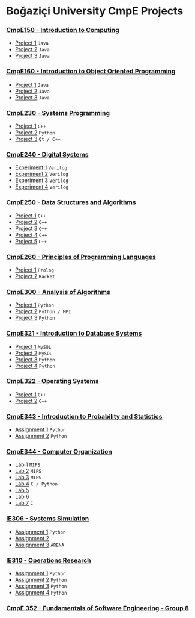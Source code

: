 # Boğaziçi University CmpE Projects

### [CmpE150 - Introduction to Computing](https://github.com/KarahanS/University-Projects/tree/master/CmpE150%20-%20Introduction%20to%20Computing)
- [Project 1](https://github.com/KarahanS/University-Projects/tree/master/CmpE150%20-%20Introduction%20to%20Computing/project1) `Java`
- [Project 2](https://github.com/KarahanS/University-Projects/tree/master/CmpE150%20-%20Introduction%20to%20Computing/project2) `Java`
- [Project 3](https://github.com/KarahanS/University-Projects/tree/master/CmpE150%20-%20Introduction%20to%20Computing/project3) `Java`

### [CmpE160 - Introduction to Object Oriented Programming](https://github.com/KarahanS/University-Projects/tree/master/CmpE160%20-%20Introduction%20to%20Object%20Oriented%20Programming)
- [Project 1](https://github.com/KarahanS/University-Projects/tree/master/CmpE160%20-%20Introduction%20to%20Object%20Oriented%20Programming/project1) `Java`
- [Project 2](https://github.com/KarahanS/University-Projects/tree/master/CmpE160%20-%20Introduction%20to%20Object%20Oriented%20Programming/project2) `Java`
- [Project 3](https://github.com/KarahanS/University-Projects/tree/master/CmpE160%20-%20Introduction%20to%20Object%20Oriented%20Programming/project3) `Java`

### [CmpE230 - Systems Programming](https://github.com/KarahanS/University-Projects/tree/master/CmpE230%20-%20Systems%20Programming)
- [Project 1](https://github.com/KarahanS/University-Projects/tree/master/CmpE230%20-%20Systems%20Programming/project1) `C++`
- [Project 2](https://github.com/KarahanS/University-Projects/tree/master/CmpE230%20-%20Systems%20Programming/project2) `Python`
- [Project 3](https://github.com/KarahanS/University-Projects/tree/master/CmpE230%20-%20Systems%20Programming/project3) `Qt / C++`


### [CmpE240 - Digital Systems](https://github.com/KarahanS/University-Projects/tree/master/CmpE240%20-%20Digital%20Systems)
- [Experiment 1](https://github.com/KarahanS/University-Projects/tree/master/CmpE240%20-%20Digital%20Systems/Experiment%201) `Verilog`
- [Experiment 2](https://github.com/KarahanS/University-Projects/tree/master/CmpE240%20-%20Digital%20Systems/Experiment%202) `Verilog`
- [Experiment 3](https://github.com/KarahanS/University-Projects/tree/master/CmpE240%20-%20Digital%20Systems/Experiment%203) `Verilog`
- [Experiment 4](https://github.com/KarahanS/University-Projects/tree/master/CmpE240%20-%20Digital%20Systems/Experiment%204) `Verilog`


### [CmpE250 - Data Structures and Algorithms](https://github.com/KarahanS/University-Projects/tree/master/CmpE250%20-%20Data%20Structures%20and%20Algorithms)
- [Project 1](https://github.com/KarahanS/University-Projects/tree/master/CmpE250%20-%20Data%20Structures%20and%20Algorithms/project1) `C++`
- [Project 2](https://github.com/KarahanS/University-Projects/tree/master/CmpE250%20-%20Data%20Structures%20and%20Algorithms/project2) `C++`
- [Project 3](https://github.com/KarahanS/University-Projects/tree/master/CmpE250%20-%20Data%20Structures%20and%20Algorithms/project3) `C++`
- [Project 4](https://github.com/KarahanS/University-Projects/tree/master/CmpE250%20-%20Data%20Structures%20and%20Algorithms/project4) `C++`
- [Project 5](https://github.com/KarahanS/University-Projects/tree/master/CmpE250%20-%20Data%20Structures%20and%20Algorithms/project5) `C++`

### [CmpE260 - Principles of Programming Languages](https://github.com/KarahanS/University-Projects/tree/master/CmpE260%20-%20Principles%20of%20Programming%20Languages)
- [Project 1](https://github.com/KarahanS/University-Projects/tree/master/CmpE260%20-%20Principles%20of%20Programming%20Languages/project1) `Prolog`
- [Project 2](https://github.com/KarahanS/University-Projects/tree/master/CmpE260%20-%20Principles%20of%20Programming%20Languages/project2) `Racket`

### [CmpE300 - Analysis of Algorithms](https://github.com/KarahanS/University-Projects/tree/master/CmpE300%20-%20Analysis%20of%20Algorithms)
- [Project 1](https://github.com/KarahanS/University-Projects/tree/master/CmpE300%20-%20Analysis%20of%20Algorithms/project1) `Python`
- [Project 2](https://github.com/KarahanS/University-Projects/tree/master/CmpE300%20-%20Analysis%20of%20Algorithms/project2) `Python / MPI`
- [Project 3](https://github.com/KarahanS/University-Projects/tree/master/CmpE300%20-%20Analysis%20of%20Algorithms/project3) `Python`


### [CmpE321 - Introduction to Database Systems]()
- [Project 1]() `MySQL`
- [Project 2]() `MySQL`
- [Project 3]() `Python`
- [Project 4]() `Python`

### [CmpE322 - Operating Systems](https://github.com/KarahanS/University-Projects/tree/master/CmpE322%20-%20Operating%20Systems)
- [Project 1](https://github.com/KarahanS/University-Projects/tree/master/CmpE322%20-%20Operating%20Systems/project1) `C++`
- [Project 2](https://github.com/KarahanS/University-Projects/tree/master/CmpE322%20-%20Operating%20Systems/project2) `C++`

### [CmpE343 - Introduction to Probability and Statistics](https://github.com/KarahanS/University-Projects/tree/master/CmpE343%20-%20Introduction%20to%20Probability%20and%20Statistics)
- [Assignment 1](https://github.com/KarahanS/University-Projects/tree/master/CmpE343%20-%20Introduction%20to%20Probability%20and%20Statistics/assignment1) `Python`
- [Assignment 2](https://github.com/KarahanS/University-Projects/tree/master/CmpE343%20-%20Introduction%20to%20Probability%20and%20Statistics/assignment2) `Python`

### [CmpE344 - Computer Organization](https://github.com/KarahanS/University-Projects/tree/master/CmpE344%20-%20Computer%20Organization)
- [Lab 1](https://github.com/KarahanS/University-Projects/tree/master/CmpE344%20-%20Computer%20Organization/lab1) `MIPS`
- [Lab 2](https://github.com/KarahanS/University-Projects/tree/master/CmpE344%20-%20Computer%20Organization/lab2) `MIPS`
- [Lab 3](https://github.com/KarahanS/University-Projects/tree/master/CmpE344%20-%20Computer%20Organization/lab3) `MIPS`
- [Lab 4](https://github.com/KarahanS/University-Projects/tree/master/CmpE344%20-%20Computer%20Organization/lab4) `C / Python`
- [Lab 5](https://github.com/KarahanS/University-Projects/tree/master/CmpE344%20-%20Computer%20Organization/lab5)
- [Lab 6](https://github.com/KarahanS/University-Projects/tree/master/CmpE344%20-%20Computer%20Organization/lab6)
- [Lab 7](https://github.com/KarahanS/University-Projects/tree/master/CmpE344%20-%20Computer%20Organization/lab7) `C`


### [IE306 - Systems Simulation]()
- [Assignment 1]() `Python`
- [Assignment 2]()
- [Assignment 3]() `ARENA`

### [IE310 - Operations Research](https://github.com/KarahanS/University-Projects/tree/master/IE%20310%20-%20Operations%20Research)
- [Assignment 1](https://github.com/KarahanS/University-Projects/tree/master/IE%20310%20-%20Operations%20Research/assignment1) `Python`
- [Assignment 2](https://github.com/KarahanS/University-Projects/tree/master/IE%20310%20-%20Operations%20Research/assignment2) `Python`
- [Assignment 3](https://github.com/KarahanS/University-Projects/tree/master/IE%20310%20-%20Operations%20Research/assignment3) `Python`
- [Assignment 4](https://github.com/KarahanS/University-Projects/tree/master/IE%20310%20-%20Operations%20Research/assignment4) `Python`

### [CmpE 352 - Fundamentals of Software Engineering - Group 8](https://github.com/bounswe/bounswe2022group8)


